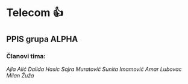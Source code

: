 # Telecom :+1:

## PPIS grupa ALPHA
### Članovi tima:
*Ajla Alić*
*Dalida Hasic*
*Sajra Muratović*
*Sunita Imamović*
*Amar Lubovac*
*Milan Žuža*


